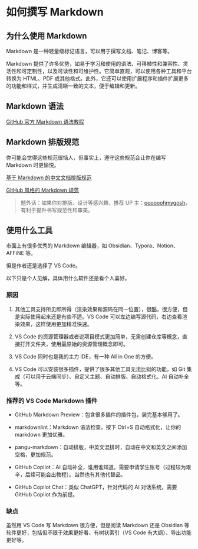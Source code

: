 # 如何撰写 Markdown

## 为什么使用 Markdown

Markdown 是一种轻量级标记语言，可以用于撰写文档、笔记、博客等。

Markdown 提供了许多优势，如易于学习和使用的语法、可移植性和兼容性、灵活性和可定制性，以及可读性和可维护性。它简单直观，可以使用各种工具和平台转换为 HTML、PDF 或其他格式。此外，它还可以使用扩展程序和插件扩展更多的功能和样式，并生成清晰一致的文本，便于编辑和更新。

## Markdown 语法

[GitHub 官方 Markdown 语法教程](https://docs.github.com/zh/get-started/writing-on-github/getting-started-with-writing-and-formatting-on-github/basic-writing-and-formatting-syntax)

## Markdown 排版规范

你可能会觉得这些规范很恼人，但事实上，遵守这些规范会让你在编写 Markdown 时更愉悦。

[基于 Markdown 的中文文档排版规范](https://zhuanlan.zhihu.com/p/144446995)

[GitHub 风格的 Markdown 规范](https://gfm.docschina.org/zh-hans/)

> 题外话：如果你对排版、设计等感兴趣，推荐 UP 主：[oooooohmygosh](https://space.bilibili.com/38053181)，有利于提升书写规范性和审美。

## 使用什么工具

市面上有很多优秀的 Markdown 编辑器，如 Obsidian、Typora、Notion、AFFiNE 等。

但是作者还是选择了 VS Code。

以下只是个人见解，具体用什么软件还是看个人喜好。

### 原因

1. 其他工具支持所见即所得（渲染效果和源码在同一位置），很酷，很方便，但是实际使用起来还是有些不适。VS Code 可以左边编写源代码，右边查看渲染效果，这样使用更加精准快速。

2. VS Code 的资源管理器或者说项目模式更加简单，无需创建仓库等概念，直接打开文件夹，使用最原始的资源管理概念即可。

3. VS Code 同时也是我的主力 IDE，有一种 All in One 的方便。

4. VS Code 可以安装很多插件，提供了很多其他工具无法比拟的功能，如 Git 集成（可以用于云端同步）、自定义主题、自动排版、自动格式化、AI 自动补全等。

### 推荐的 VS Code Markdown 插件

- GitHub Markdown Preview：包含很多插件的插件包，装完基本够用了。

- markdownlint：Markdown 语法检查，按下 Ctrl+S 自动格式化，让你的 markdown 更加优雅。

- pangu-markdown：自动排版，中英文混排时，自动在中文和英文之间添加空格，更加规范。

- GitHub Copilot：AI 自动补全，谁用谁知道。需要申请学生账号（过程较为艰辛，后续可能会出教程）。当然也有其他代替品。

- GitHub Copilot Chat：类似 ChatGPT，针对代码的 AI 对话系统，需要 GitHub Copilot 作为前提。

### 缺点

虽然用 VS Code 写 Markdown 很方便，但是阅读 Markdown 还是 Obsidian 等软件更好，包括但不限于效果更好看、有树状索引（VS Code 有大纲）、导出功能更好等。
